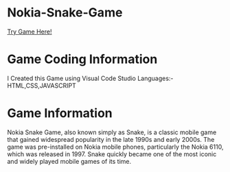 # Nokia-Snake-Game
[Try Game Here!](https://notaganesh.github.io/Nokia-Snake-Game/)
# Game Coding Information
I Created this Game using Visual Code Studio
Languages:- HTML,CSS,JAVASCRIPT
# Game Information
 Nokia Snake Game, also known simply as Snake, is a classic mobile game that gained widespread popularity in the late 1990s and early 2000s. The game was pre-installed on Nokia mobile phones, particularly the Nokia 6110, which was released in 1997. Snake quickly became one of the most iconic and widely played mobile games of its time.
